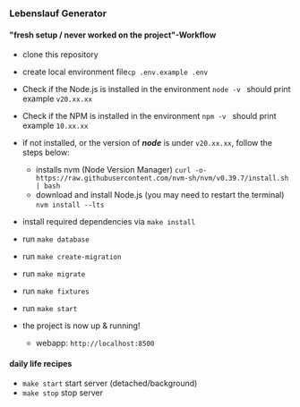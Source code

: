 ### Lebenslauf Generator

#### "fresh setup / never worked on the project"-Workflow

* clone this repository
* create local environment file`cp .env.example .env`

* Check if the Node.js is installed in the environment
  `node -v ` should print example `v20.xx.xx`
* Check if the NPM is installed in the environment
  `npm -v ` should print example `10.xx.xx`

* if not installed, or the version of **_node_** is under `v20.xx.xx`, follow the steps below:
    * installs nvm (Node Version Manager)
      `curl -o- https://raw.githubusercontent.com/nvm-sh/nvm/v0.39.7/install.sh | bash`
    * download and install Node.js (you may need to restart the terminal)
      `nvm install --lts`

* install required dependencies via `make install`
* run `make database`
* run `make create-migration`
* run `make migrate`
* run `make fixtures`
* run `make start`

* the project is now up & running!
    * webapp:  `http://localhost:8500`

#### daily life recipes

* `make start` start server (detached/background)
* `make stop` stop server